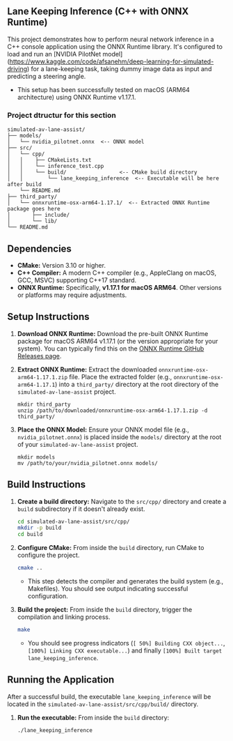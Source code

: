 
## Lane Keeping Inference (C++ with ONNX Runtime)

This project demonstrates how to perform neural network inference in a C++ console application using the ONNX Runtime library. It's configured to load and run an [NVIDIA PilotNet model] (https://www.kaggle.com/code/afsanehm/deep-learning-for-simulated-driving) for a lane-keeping task, taking dummy image data as input and predicting a steering angle.
- This setup has been successfully tested on macOS (ARM64 architecture) using ONNX Runtime v1.17.1.

### Project dtructur for this section

```
simulated-av-lane-assist/
├── models/
│   └── nvidia_pilotnet.onnx  <-- ONNX model
├── src/
│   └── cpp/
│   │    ├── CMakeLists.txt
│   │    └── inference_test.cpp
│   │    └── build/                 <-- CMake build directory 
│   │        └── lane_keeping_inference  <-- Executable will be here after build
    └── README.md 
├── third_party/
│   └── onnxruntime-osx-arm64-1.17.1/  <-- Extracted ONNX Runtime package goes here
│       ├── include/
│       └── lib/
└── README.md

```

## Dependencies

* **CMake:** Version 3.10 or higher.
* **C++ Compiler:** A modern C++ compiler (e.g., AppleClang on macOS, GCC, MSVC) supporting C++17 standard.
* **ONNX Runtime:** Specifically, **v1.17.1 for macOS ARM64**. Other versions or platforms may require adjustments.

## Setup Instructions

1.  **Download ONNX Runtime:**
    Download the pre-built ONNX Runtime package for macOS ARM64 v1.17.1 (or the version appropriate for your system). You can typically find this on the [ONNX Runtime GitHub Releases page](https://github.com/microsoft/onnxruntime/releases).

2.  **Extract ONNX Runtime:**
    Extract the downloaded `onnxruntime-osx-arm64-1.17.1.zip` file. Place the extracted folder (e.g., `onnxruntime-osx-arm64-1.17.1`) into a `third_party/` directory at the root directory of the `simulated-av-lane-assist` project.

    ```
    mkdir third_party
    unzip /path/to/downloaded/onnxruntime-osx-arm64-1.17.1.zip -d third_party/
    ```

3.  **Place the ONNX Model:**
    Ensure your ONNX model file (e.g., `nvidia_pilotnet.onnx`) is placed inside the `models/` directory at the root of your `simulated-av-lane-assist` project.

    ```
    mkdir models
    mv /path/to/your/nvidia_pilotnet.onnx models/
    ```

## Build Instructions

1.  **Create a build directory:**
    Navigate to the `src/cpp/` directory and create a `build` subdirectory if it doesn't already exist.

    ```bash
    cd simulated-av-lane-assist/src/cpp/
    mkdir -p build
    cd build
    ```

2.  **Configure CMake:**
    From inside the `build` directory, run CMake to configure the project.

    ```bash
    cmake ..
    ```
    * This step detects the compiler and generates the build system (e.g., Makefiles). You should see output indicating successful configuration.

3.  **Build the project:**
    From inside the `build` directory, trigger the compilation and linking process.

    ```bash
    make
    ```
    * You should see progress indicators (`[ 50%] Building CXX object...`, `[100%] Linking CXX executable...`) and finally `[100%] Built target lane_keeping_inference`.

## Running the Application

After a successful build, the executable `lane_keeping_inference` will be located in the `simulated-av-lane-assist/src/cpp/build/` directory.

1.  **Run the executable:**
    From inside the `build` directory:

    ```bash
    ./lane_keeping_inference
    ```

